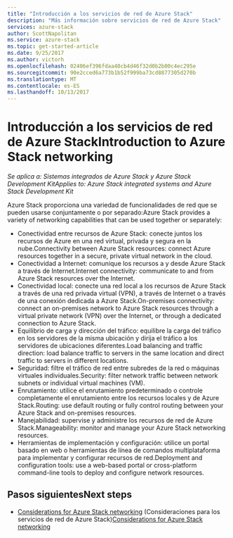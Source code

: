 ```yaml
---
title: "Introducción a los servicios de red de Azure Stack"
description: "Más información sobre servicios de red de Azure Stack"
services: azure-stack
author: ScottNapolitan
ms.service: azure-stack
ms.topic: get-started-article
ms.date: 9/25/2017
ms.author: victorh
ms.openlocfilehash: 02406ef396fdaa40cb4d46f32d0b2b00c4ec295e
ms.sourcegitcommit: 90e2cced6a773b1b52f999ba73cd8877305d270b
ms.translationtype: MT
ms.contentlocale: es-ES
ms.lasthandoff: 10/13/2017
---
```

# <a name="introduction-to-azure-stack-networking"></a><span data-ttu-id="58d4f-103">Introducción a los servicios de red de Azure Stack</span><span class="sxs-lookup"><span data-stu-id="58d4f-103">Introduction to Azure Stack networking</span></span>

<span data-ttu-id="58d4f-104">*Se aplica a: Sistemas integrados de Azure Stack y Azure Stack Development Kit*</span><span class="sxs-lookup"><span data-stu-id="58d4f-104">*Applies to: Azure Stack integrated systems and Azure Stack Development Kit*</span></span>

<span data-ttu-id="58d4f-105">Azure Stack proporciona una variedad de funcionalidades de red que se pueden usarse conjuntamente o por separado:</span><span class="sxs-lookup"><span data-stu-id="58d4f-105">Azure Stack provides a variety of networking capabilities that can be used together or separately:</span></span>
- <span data-ttu-id="58d4f-106">Conectividad entre recursos de Azure Stack: conecte juntos los recursos de Azure en una red virtual, privada y segura en la nube.</span><span class="sxs-lookup"><span data-stu-id="58d4f-106">Connectivity between Azure Stack resources: connect Azure resources together in a secure, private virtual network in the cloud.</span></span>
- <span data-ttu-id="58d4f-107">Conectividad a Internet: comunique los recursos a y desde Azure Stack a través de Internet.</span><span class="sxs-lookup"><span data-stu-id="58d4f-107">Internet connectivity: communicate to and from Azure Stack resources over the Internet.</span></span>
- <span data-ttu-id="58d4f-108">Conectividad local: conecte una red local a los recursos de Azure Stack a través de una red privada virtual (VPN), a través de Internet o a través de una conexión dedicada a Azure Stack.</span><span class="sxs-lookup"><span data-stu-id="58d4f-108">On-premises connectivity: connect an on-premises network to Azure Stack resources through a virtual private network (VPN) over the Internet, or through a dedicated connection to Azure Stack.</span></span>
- <span data-ttu-id="58d4f-109">Equilibrio de carga y dirección del tráfico: equilibre la carga del tráfico en los servidores de la misma ubicación y dirija el tráfico a los servidores de ubicaciones diferentes.</span><span class="sxs-lookup"><span data-stu-id="58d4f-109">Load balancing and traffic direction: load balance traffic to servers in the same location and direct traffic to servers in different locations.</span></span>
- <span data-ttu-id="58d4f-110">Seguridad: filtre el tráfico de red entre subredes de la red o máquinas virtuales individuales.</span><span class="sxs-lookup"><span data-stu-id="58d4f-110">Security: filter network traffic between network subnets or individual virtual machines (VM).</span></span>
- <span data-ttu-id="58d4f-111">Enrutamiento: utilice el enrutamiento predeterminado o controle completamente el enrutamiento entre los recursos locales y de Azure Stack.</span><span class="sxs-lookup"><span data-stu-id="58d4f-111">Routing: use default routing or fully control routing between your Azure Stack and on-premises resources.</span></span>
- <span data-ttu-id="58d4f-112">Manejabilidad: supervise y administre los recursos de red de Azure Stack.</span><span class="sxs-lookup"><span data-stu-id="58d4f-112">Manageability: monitor and manage your Azure Stack networking resources.</span></span>
- <span data-ttu-id="58d4f-113">Herramientas de implementación y configuración: utilice un portal basado en web o herramientas de línea de comandos multiplataforma para implementar y configurar recursos de red.</span><span class="sxs-lookup"><span data-stu-id="58d4f-113">Deployment and configuration tools: use a web-based portal or cross-platform command-line tools to deploy and configure network resources.</span></span>


## <a name="next-steps"></a><span data-ttu-id="58d4f-114">Pasos siguientes</span><span class="sxs-lookup"><span data-stu-id="58d4f-114">Next steps</span></span>
* <span data-ttu-id="58d4f-115">[Considerations for Azure Stack networking](azure-stack-network-differences.md) (Consideraciones para los servicios de red de Azure Stack)</span><span class="sxs-lookup"><span data-stu-id="58d4f-115">[Considerations for Azure Stack networking](azure-stack-network-differences.md)</span></span>

